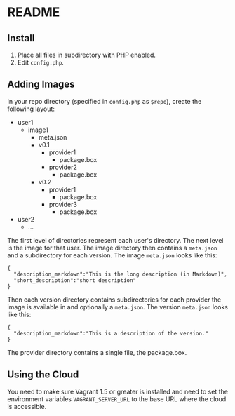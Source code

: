README
======

Install
-------

1. Place all files in subdirectory with PHP enabled.
2. Edit `config.php`.

Adding Images
-------------

In your repo directory (specified in `config.php` as `$repo`), create the following layout:
* user1
  * image1
    * meta.json
    * v0.1
      * provider1
        * package.box
      * provider2
        * package.box
    * v0.2
      * provider1
        * package.box
      * provider3
        * package.box
* user2
  * ...

The first level of directories represent each user's directory. The next level is the image for that user. The image directory then contains a `meta.json` and a subdirectory for each version. The image `meta.json` looks like this:
```
{
  "description_markdown":"This is the long description (in Markdown)",
  "short_description":"short description"
}
```
Then each version directory contains subdirectories for each provider the image is available in and optionally a `meta.json`. The version `meta.json` looks like this:
```
{
  "description_markdown":"This is a description of the version."
}
```
The provider directory contains a single file, the package.box.

Using the Cloud
---------------

You need to make sure Vagrant 1.5 or greater is installed and need to set the environment variables `VAGRANT_SERVER_URL` to the base URL where the cloud is accessible.

